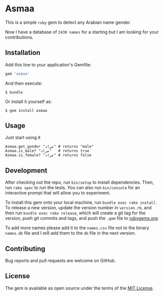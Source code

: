 # Asmaa

This is a simple `ruby` gem to detect any Arabian name gender.

Now I have a database of `2430 names` for a starting but I am looking for your contributions.

## Installation

Add this line to your application's Gemfile:

```ruby
gem 'asmaa'
```

And then execute:

    $ bundle

Or install it yourself as:

    $ gem install asmaa

## Usage

Just start using it

    Asmaa.get_gender "مراد" # returns "male"
    Asmaa.is_male? "مراد"   # returns true
    Asmaa.is_female? "مراد" # returns false
    
## Development

After checking out the repo, run `bin/setup` to install dependencies. Then, run `rake spec` to run the tests. You can also run `bin/console` for an interactive prompt that will allow you to experiment.

To install this gem onto your local machine, run `bundle exec rake install`. To release a new version, update the version number in `version.rb`, and then run `bundle exec rake release`, which will create a git tag for the version, push git commits and tags, and push the `.gem` file to [rubygems.org](https://rubygems.org).

To add more names please add it to the `names.csv` file not to the binary `names.db` file and I will add them to the `db` file in the next version.

## Contributing

Bug reports and pull requests are welcome on GitHub.


## License

The gem is available as open source under the terms of the [MIT License](http://opensource.org/licenses/MIT).

